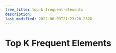 ```yaml
---
tree_title: top-k-frequent-elements
description: 
last_modified: 2022-06-09T21:23:28.2328
---
```


# Top K Frequent Elements
